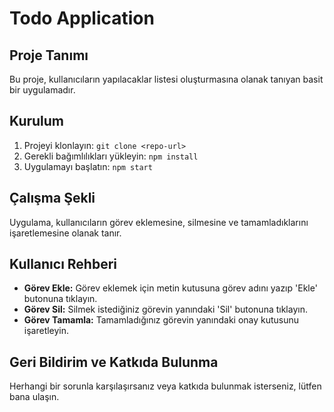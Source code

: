 # Todo Application

## Proje Tanımı
Bu proje, kullanıcıların yapılacaklar listesi oluşturmasına olanak tanıyan basit bir uygulamadır.

## Kurulum
1. Projeyi klonlayın: `git clone <repo-url>`
2. Gerekli bağımlılıkları yükleyin: `npm install`
3. Uygulamayı başlatın: `npm start`

## Çalışma Şekli
Uygulama, kullanıcıların görev eklemesine, silmesine ve tamamladıklarını işaretlemesine olanak tanır.

## Kullanıcı Rehberi
- **Görev Ekle:** Görev eklemek için metin kutusuna görev adını yazıp 'Ekle' butonuna tıklayın.
- **Görev Sil:** Silmek istediğiniz görevin yanındaki 'Sil' butonuna tıklayın.
- **Görev Tamamla:** Tamamladığınız görevin yanındaki onay kutusunu işaretleyin.

## Geri Bildirim ve Katkıda Bulunma
Herhangi bir sorunla karşılaşırsanız veya katkıda bulunmak isterseniz, lütfen bana ulaşın.